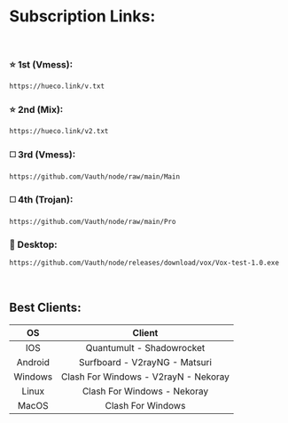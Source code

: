 # Subscription Links:

<br>

### ⭐ 1st (Vmess):
```html
https://hueco.link/v.txt
```

### ⭐ 2nd (Mix):
```html
https://hueco.link/v2.txt
```

### ◻️ 3rd (Vmess):
```html
https://github.com/Vauth/node/raw/main/Main
```

### ◻️ 4th (Trojan):
```html
https://github.com/Vauth/node/raw/main/Pro
```

### 🚀 Desktop:
```html
https://github.com/Vauth/node/releases/download/vox/Vox-test-1.0.exe
```

<br>

## Best Clients:

|    OS   |                   Client               |
|:-------:|:--------------------------------------:|
|   IOS   |        Quantumult - Shadowrocket       |
| Android |      Surfboard - V2rayNG - Matsuri     |
| Windows |   Clash For Windows - V2rayN - Nekoray |
|  Linux  |      Clash For Windows - Nekoray       |
|  MacOS  |           Clash For Windows            |



